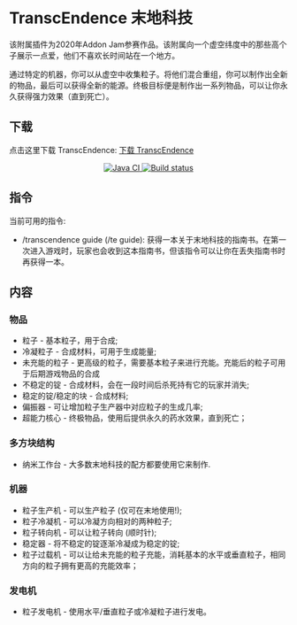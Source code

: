 # TranscEndence 末地科技

该附属插件为2020年Addon Jam参赛作品。该附属向一个虚空纬度中的那些高个子展示一点爱，他们不喜欢长时间站在一个地方。

通过特定的机器，你可以从虚空中收集粒子。将他们混合重组，你可以制作出全新的物品，最后可以获得全新的能源。终极目标便是制作出一系列物品，可以让你永久获得强力效果（直到死亡）。

## 下载

点击这里下载 TranscEndence: [下载 TranscEndence](https://builds.guizhanss.net/baoad/TranscEndence/master)

<p align="center">
  <a href="https://github.com/baoad/TranscEndence/actions/workflows/maven.yml">
    <img src="https://github.com/baoad/TranscEndence/actions/workflows/maven.yml/badge.svg" alt="Java CI"/>
  </a>

  <a href="https://builds.guizhanss.net/baoad/TranscEndence/master">
    <img src="https://builds.guizhanss.net/f/baoad/TranscEndence/master/badge.svg" alt="Build status"/>
  </a>
</p>

## 指令

当前可用的指令:

- /transcendence guide (/te guide): 获得一本关于末地科技的指南书。在第一次进入游戏时，玩家也会收到这本指南书，但该指令可以让你在丢失指南书时再获得一本。

## 内容

### 物品

- 粒子 - 基本粒子，用于合成;
- 冷凝粒子 - 合成材料，可用于生成能量;
- 未充能的粒子 - 更高级的粒子，需要基本粒子来进行充能。充能后的粒子可用于后期游戏物品的合成
- 不稳定的锭 - 合成材料，会在一段时间后杀死持有它的玩家并消失;
- 稳定的锭/稳定的块 - 合成材料;
- 偏振器 - 可让增加粒子生产器中对应粒子的生成几率;
- 超能力核心 - 终极物品，使用后提供永久的药水效果，直到死亡；

### 多方块结构

- 纳米工作台 - 大多数末地科技的配方都要使用它来制作.

### 机器

- 粒子生产机 - 可以生产粒子 (仅可在末地使用!);
- 粒子冷凝机 - 可以冷凝方向相对的两种粒子;
- 粒子转向机 - 可以让粒子转向 (顺时针);
- 稳定器 - 将不稳定的锭逐渐冷凝成为稳定的锭;
- 粒子过载机 - 可以让给未充能的粒子充能，消耗基本的水平或垂直粒子，相同方向的粒子拥有更高的充能效率；

### 发电机

- 粒子发电机 - 使用水平/垂直粒子或冷凝粒子进行发电。
